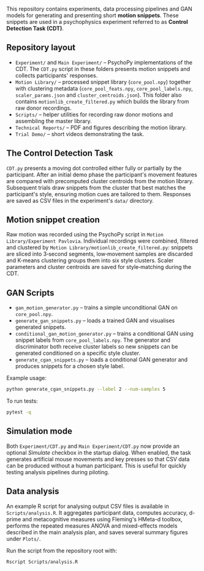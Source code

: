 This repository contains experiments, data processing pipelines and GAN models
for generating and presenting short **motion snippets**. These snippets are used
in a psychophysics experiment referred to as **Control Detection Task (CDT)**.

## Repository layout

- `Experiment/` and `Main Experiment/` – PsychoPy implementations of the CDT.
  The `CDT.py` script in these folders presents motion snippets and collects
  participants' responses.
- `Motion Library/` – processed snippet library (`core_pool.npy`) together with
  clustering metadata (`core_pool_feats.npy`, `core_pool_labels.npy`,
  `scaler_params.json` and `cluster_centroids.json`). This folder also contains
  `motionlib_create_filtered.py` which builds the library from raw donor
  recordings.
- `Scripts/` – helper utilities for recording raw donor motions and assembling
  the master library.
- `Technical Reports/` – PDF and figures describing the motion library.
- `Trial Demo/` – short videos demonstrating the task.

## The Control Detection Task

`CDT.py` presents a moving dot controlled either fully or partially by the
participant. After an initial demo phase the participant's movement features are
compared with precomputed cluster centroids from the motion library. Subsequent
trials draw snippets from the cluster that best matches the participant's style,
ensuring motion cues are tailored to them. Responses are saved as CSV files in
the experiment's `data/` directory.

## Motion snippet creation

Raw motion was recorded using the PsychoPy script in `Motion Library/Experiment Pavlovia`. Individual
recordings were combined, filtered and clustered by `Motion Library/motionlib_create_filtered.py`:
snippets are sliced into 3‑second segments, low‑movement samples are discarded
and K‑means clustering groups them into six style clusters. Scaler parameters and
cluster centroids are saved for style‑matching during the CDT.

## GAN Scripts

- `gan_motion_generator.py` – trains a simple unconditional GAN on `core_pool.npy`.
- `generate_gan_snippets.py` – loads a trained GAN and visualises generated snippets.
- `conditional_gan_motion_generator.py` – trains a conditional GAN using snippet
  labels from `core_pool_labels.npy`. The generator and discriminator both receive
  cluster labels so new snippets can be generated conditioned on a specific
  style cluster.
- `generate_cgan_snippets.py` – loads a conditional GAN generator and
  produces snippets for a chosen style label.

Example usage:

```bash
python generate_cgan_snippets.py --label 2 --num-samples 5
```

To run tests:

```bash
pytest -q
```

## Simulation mode

Both `Experiment/CDT.py` and `Main Experiment/CDT.py` now provide an optional
*Simulate* checkbox in the startup dialog. When enabled, the task generates
artificial mouse movements and key presses so that CSV data can be produced
without a human participant. This is useful for quickly testing analysis
pipelines during piloting.

## Data analysis

An example R script for analysing output CSV files is available in `Scripts/analysis.R`.
It aggregates participant data, computes accuracy, d-prime and metacognitive measures using
Fleming's HMeta-d toolbox, performs the repeated measures ANOVA and mixed-effects
models described in the main analysis plan, and saves several summary figures under `Plots/`.

Run the script from the repository root with:

```bash
Rscript Scripts/analysis.R
```
